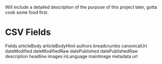 
Will include a detailed description of the purpose of this project later, gotta cook some food first.




# CSV Fields


Fields
articleBody
articleBodyHtml
authors
breadcrumbs
canonicalUrl
dateModified
dateModifiedRaw
datePublished
datePublishedRaw
description
headline
images
inLanguage
mainImage
metadata
url